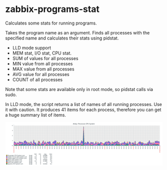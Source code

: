 # zabbix-programs-stat
Calculates some stats for running programs.

Takes the program name as an argument.
Finds all processes with the specified name and calculates their stats using pidstat.

* LLD mode support
* MEM stat, I/O stat, CPU stat.
* SUM of values for all processes
* MIN value from all processes
* MAX value from all processes
* AVG value for all processes
* COUNT of all processes

Note that some stats are available only in root mode, so pidstat calls via sudo.

In LLD mode, the script returns a list of names of all running processes.
Use it with caution.
It produces 41 items for each process, therefore you can get a huge summary list of items.

![CPU System Usage](CpuSystemSum.png)
